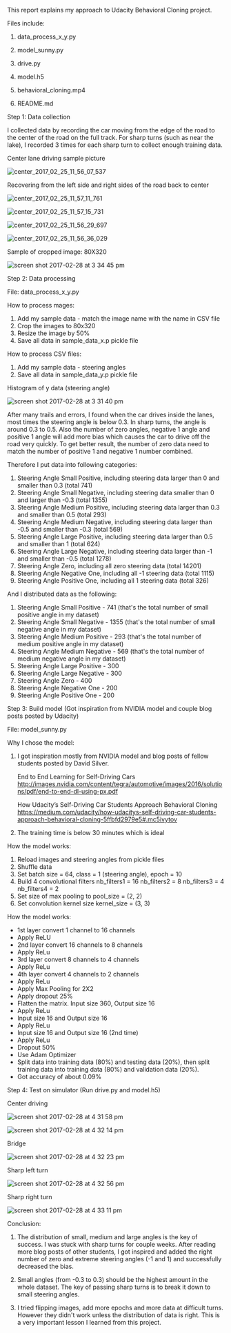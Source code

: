 This report explains my approach to Udacity Behavioral Cloning project.

Files include:

1. data_process_x_y.py

2. model_sunny.py

3. drive.py

4. model.h5

5. behavioral_cloning.mp4

6. README.md

Step 1: Data collection

I collected data by recording the car moving from the edge of the road to the center of the road on the full track. For sharp turns (such as near the lake), I recorded 3 times for each sharp turn to collect enough training data.

Center lane driving sample picture

![center_2017_02_25_11_56_07_537](https://cloud.githubusercontent.com/assets/11469505/23437375/bc0e3b9c-fdc2-11e6-8b00-2ede248a5971.jpg)

Recovering from the left side and right sides of the road back to center

![center_2017_02_25_11_57_11_761](https://cloud.githubusercontent.com/assets/11469505/23437440/04cd6a92-fdc3-11e6-8524-8fcbefdebad5.jpg)

![center_2017_02_25_11_57_15_731](https://cloud.githubusercontent.com/assets/11469505/23437444/09431608-fdc3-11e6-84de-b6faf2e03db7.jpg)

![center_2017_02_25_11_56_29_697](https://cloud.githubusercontent.com/assets/11469505/23437452/0ea59580-fdc3-11e6-9350-19f3d06a8671.jpg)

![center_2017_02_25_11_56_36_029](https://cloud.githubusercontent.com/assets/11469505/23437454/113c61b6-fdc3-11e6-815f-c05b49b91ecd.jpg)

Sample of cropped image: 80X320

![screen shot 2017-02-28 at 3 34 45 pm](https://cloud.githubusercontent.com/assets/11469505/23439454/7f9fb088-fdcb-11e6-81fc-dbd897f972b0.png)

Step 2: Data processing

File: data_process_x_y.py

How to process mages:

1. Add my sample data - match the image name with the name in CSV file
2. Crop the images to 80x320
3. Resize the image by 50%
4. Save all data in sample_data_x.p pickle file

How to process CSV files:

1. Add my sample data - steering angles
2. Save all data in sample_data_y.p pickle file

Histogram of y data (steering angle)

![screen shot 2017-02-28 at 3 31 40 pm](https://cloud.githubusercontent.com/assets/11469505/23439576/24da3f5a-fdcc-11e6-91dc-c3b8664997b5.png)

After many trails and errors, I found when the car drives inside the lanes, most times the steering angle is below 0.3. In sharp turns, the angle is around 0.3 to 0.5. Also the number of zero angles, negative 1 angle and positive 1 angle will add more bias which causes the car to drive off the road very quickly. To get better result, the number of zero data need to match the number of positive 1 and negative 1 number combined.

Therefore I put data into following categories:

1. Steering Angle Small Positive, including steering data larger than 0 and smaller than 0.3 (total 741)
2. Steering Angle Small Negative, including steering data smaller than 0 and larger than -0.3 (total 1355)
3. Steering Angle Medium Positive, including steering data larger than 0.3 and smaller than 0.5 (total 293)
4. Steering Angle Medium Negative, including steering data larger than -0.5 and smaller than -0.3 (total 569)
5. Steering Angle Large Positive, including steering data larger than 0.5 and smaller than 1 (total 624)
6. Steering Angle Large Negative, including steering data larger than -1 and smaller than -0.5 (total 1278)
7. Steering Angle Zero, including all zero steering data (total 14201)
8. Steering Angle Negative One, including all -1 steering data (total 1115)
9. Steering Angle Positive One, including all 1 steering data (total 326)

And I distributed data as the following:

1. Steering Angle Small Positive - 741 (that's the total number of small positive angle in my dataset)
2. Steering Angle Small Negative - 1355 (that's the total number of small negative angle in my dataset)
3. Steering Angle Medium Positive - 293 (that's the total number of medium positive angle in my dataset)
4. Steering Angle Medium Negative - 569 (that's the total number of medium negative angle in my dataset)
5. Steering Angle Large Positive - 300
6. Steering Angle Large Negative - 300
7. Steering Angle Zero - 400
8. Steering Angle Negative One - 200
9. Steering Angle Positive One - 200

Step 3: Build model (Got inspiration from NVIDIA model and couple blog posts posted by Udacity)

File: model_sunny.py

Why I chose the model:

1. I got inspiration mostly from NVIDIA model and blog posts of fellow students posted by David Silver.

   End to End Learning for Self-Driving Cars
   http://images.nvidia.com/content/tegra/automotive/images/2016/solutions/pdf/end-to-end-dl-using-px.pdf

   How Udacity’s Self-Driving Car Students Approach Behavioral Cloning
   https://medium.com/udacity/how-udacitys-self-driving-car-students-approach-behavioral-cloning-5ffbfd2979e5#.mc5ivytov

2. The training time is below 30 minutes which is ideal

How the model works:

1. Reload images and steering angles from pickle files
2. Shuffle data
3. Set batch size = 64, class = 1 (steering angle), epoch = 10
4. Build 4 convolutional filters
nb_filters1 = 16
nb_filters2 = 8
nb_filters3 = 4
nb_filters4 = 2
5. Set size of max pooling to pool_size = (2, 2)
6. Set convolution kernel size kernel_size = (3, 3)

How the model works:

- 1st layer convert 1 channel to 16 channels
- Apply ReLU
- 2nd layer convert 16 channels to 8 channels
- Apply ReLu
- 3rd layer convert 8 channels to 4 channels
- Apply ReLu
- 4th layer convert 4 channels to 2 channels
- Apply ReLu
- Apply Max Pooling for 2X2
- Apply dropout 25%
- Flatten the matrix. Input size 360, Output size 16
- Apply ReLu
- Input size 16 and Output size 16
- Apply ReLu
- Input size 16 and Output size 16 (2nd time)
- Apply ReLu
- Dropout 50%
- Use Adam Optimizer
- Split data into training data (80%) and testing data (20%), then split training data into training data (80%) and validation data (20%).
- Got accuracy of about 0.09%

Step 4: Test on simulator (Run drive.py and model.h5)

Center driving

![screen shot 2017-02-28 at 4 31 58 pm](https://cloud.githubusercontent.com/assets/11469505/23440915/f80abd08-fdd3-11e6-884f-f63bc62ad5fb.png)

![screen shot 2017-02-28 at 4 32 14 pm](https://cloud.githubusercontent.com/assets/11469505/23440921/fa0e5862-fdd3-11e6-839d-7e3aed4cb358.png)

Bridge

![screen shot 2017-02-28 at 4 32 23 pm](https://cloud.githubusercontent.com/assets/11469505/23440924/010724aa-fdd4-11e6-9ed8-a48db91be50f.png)

Sharp left turn

![screen shot 2017-02-28 at 4 32 56 pm](https://cloud.githubusercontent.com/assets/11469505/23440931/085bada2-fdd4-11e6-8383-f03be1074a5f.png)

Sharp right turn

![screen shot 2017-02-28 at 4 33 11 pm](https://cloud.githubusercontent.com/assets/11469505/23440938/0e6d3df0-fdd4-11e6-849c-f3f61da94c5d.png)

Conclusion:

1. The distribution of small, medium and large angles is the key of success. I was stuck with sharp turns for couple weeks. After reading more blog posts of other students, I got inspired and added the right number of zero and extreme steering angles (-1 and 1) and successfully decreased the bias.

2. Small angles (from -0.3 to 0.3) should be the highest amount in the whole dataset. The key of passing sharp turns is to break it down to small steering angles.

3. I tried flipping images, add more epochs and more data at difficult turns. However they didn't work unless the distribution of data is right. This is a very important lesson I learned from this project.
